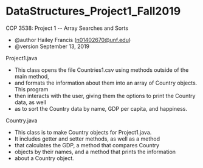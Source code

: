 # DataStructures_Project1_Fall2019
COP 3538: Project 1 -- Array Searches and Sorts
 * @author Hailey Francis (n01402670@unf.edu)
 * @version September 13, 2019

Project1.java
 * This class opens the file Countries1.csv using methods outside of the main method,
 * and formats the information about them into an array of Country objects. This program
 * then interacts with the user, giving them the options to print the Country data, as well
 * as to sort the Country data by name, GDP per capita, and happiness.

Country.java
 * This class is to make Country objects for Project1.java.
 * It includes getter and setter methods, as well as a method
 * that calculates the GDP, a method that compares Country
 * objects by their names, and a method that prints the information
 * about a Country object.
 
 
